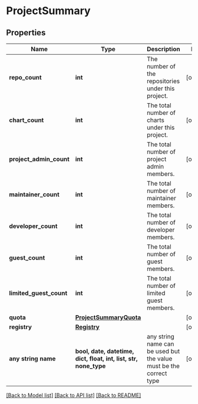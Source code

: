 # ProjectSummary


## Properties
Name | Type | Description | Notes
------------ | ------------- | ------------- | -------------
**repo_count** | **int** | The number of the repositories under this project. | [optional] 
**chart_count** | **int** | The total number of charts under this project. | [optional] 
**project_admin_count** | **int** | The total number of project admin members. | [optional] 
**maintainer_count** | **int** | The total number of maintainer members. | [optional] 
**developer_count** | **int** | The total number of developer members. | [optional] 
**guest_count** | **int** | The total number of guest members. | [optional] 
**limited_guest_count** | **int** | The total number of limited guest members. | [optional] 
**quota** | [**ProjectSummaryQuota**](ProjectSummaryQuota.md) |  | [optional] 
**registry** | [**Registry**](Registry.md) |  | [optional] 
**any string name** | **bool, date, datetime, dict, float, int, list, str, none_type** | any string name can be used but the value must be the correct type | [optional]

[[Back to Model list]](../README.md#documentation-for-models) [[Back to API list]](../README.md#documentation-for-api-endpoints) [[Back to README]](../README.md)


